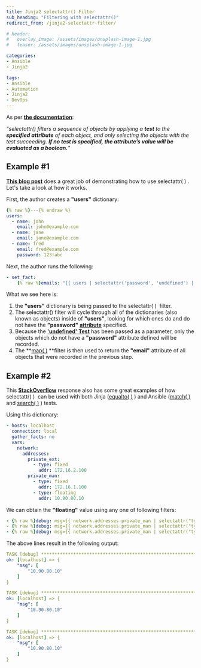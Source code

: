 ```yaml
---
title: Jinja2 selectattr() Filter
sub_heading: "Filtering with selectattr()"
redirect_from: /jinja2-selectattr-filter/

# header:
#   overlay_image: /assets/images/unsplash-image-1.jpg
#   teaser: /assets/images/unsplash-image-1.jpg

categories:
- Ansible
- Jinja2

tags:
- Ansible
- Automation
- Jinja2
- DevOps
---
```

As per [**the documentation**](http://jinja.pocoo.org/docs/2.9/templates/#map):

_"selectattr() filters a sequence of objects by applying a **test** to the **specified attribute** of each object, and only selecting the objects with the test succeeding. __If no test is specified, the attribute’s value will be evaluated as a boolean.__"_

## Example #1

**[This blog post](http://blog.halberom.co.uk/post/ansible-selectattr/)** does a great job of demonstrating how to use selectattr( ) . Let's take a look at how it works.

First, the author creates a **"users"** dictionary:

```yaml
{% raw %}---{% endraw %}
users:
  - name: john
    email: john@example.com
  - name: jane
    email: jane@example.com
  - name: fred
    email: fred@example.com
    password: 123!abc
```

Next, the author runs the following:

```yaml
- set_fact:
    {% raw %}emails: "{{ users | selectattr('password', 'undefined') | map(attribute='email') | list }}"{% endraw %}
```

What we see here is:

1.  the **"users"** dictionary is being passed to the selectattr( )  filter.
2.  The selectattr() filter will cycle through all of the dictionaries (also known as objects) inside of **"users"**, looking for which ones do and do not have the **"password"** [**attribute**](/tags/#jinja2) specified.
3.  Because the [**'undefined'** **Test**](http://jinja.pocoo.org/docs/2.9/templates/#undefined) has been passed as a parameter, only the objects which do not have a **"password"** attribute defined will be recorded.
4.  The **[map( )](/jinja2-map-filter/) **filter is then used to return the **"email"** attribute of all objects that were recorded in the previous step.

## Example #2

This **[StackOverflow](http://stackoverflow.com/questions/31895602/ansible-filter-a-list-by-its-attributes)** response also has some great examples of how selectattr( )  can be used with both Jinja ([equalto( )](http://jinja.pocoo.org/docs/2.9/templates/#equalto) ) and Ansible ([match( )](https://docs.ansible.com/ansible/playbooks_tests.html#testing-strings)  and [search( )](https://docs.ansible.com/ansible/playbooks_tests.html#testing-strings) ) tests.

Using this dictionary:

```yaml
- hosts: localhost
  connection: local
  gather_facts: no
  vars:
    network:
      addresses:
        private_ext:
          - type: fixed
            addr: 172.16.2.100
        private_man:
          - type: fixed
            addr: 172.16.1.100
          - type: floating
            addr: 10.90.80.10
```

We can obtain the **"floating"** value using any one of following filters:

```yaml
- {% raw %}debug: msg={{ network.addresses.private_man | selectattr("type", "equalto", "floating") | map(attribute='addr') | list }}{% endraw %}
- {% raw %}debug: msg={{ network.addresses.private_man | selectattr("type", "match", "^floating$") | map(attribute='addr') | list }}{% endraw %}
- {% raw %}debug: msg={{ network.addresses.private_man | selectattr("type", "search", "^floating$") | map(attribute='addr') | list }}{% endraw %}
```

The above lines result in the following output:

```yaml
TASK [debug] *******************************************************************
ok: [localhost] => {
    "msg": [
        "10.90.80.10"
    ]
}

TASK [debug] *******************************************************************
ok: [localhost] => {
    "msg": [
        "10.90.80.10"
    ]
}

TASK [debug] *******************************************************************
ok: [localhost] => {
    "msg": [
        "10.90.80.10"
    ]
}
```